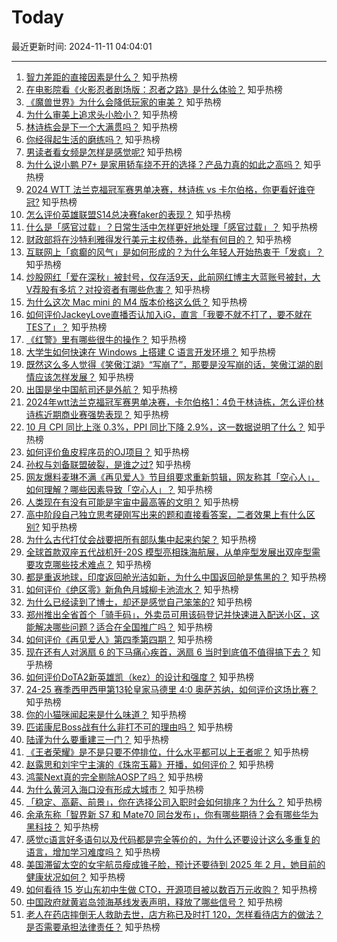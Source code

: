 # Today

最近更新时间: 2024-11-11 04:04:01

--- 
1. [智力差距的直接因素是什么？](https://www.zhihu.com/question/654571849) 知乎热榜
2. [在电影院看《火影忍者剧场版：忍者之路》是什么体验？](https://www.zhihu.com/question/2445495719) 知乎热榜
3. [《魔兽世界》为什么会降低玩家的审美？](https://www.zhihu.com/question/2897649257) 知乎热榜
4. [为什么审美上追求头小脸小？](https://www.zhihu.com/question/296908297) 知乎热榜
5. [林诗栋会是下一个大满贯吗？](https://www.zhihu.com/question/2219172400) 知乎热榜
6. [你经得起生活的磨练吗？](https://www.zhihu.com/question/3664464133) 知乎热榜
7. [男读者看女频是怎样是感觉呢?](https://www.zhihu.com/question/389055920) 知乎热榜
8. [为什么说小鹏 P7+ 是家用轿车绕不开的选择？产品力真的如此之高吗？](https://www.zhihu.com/question/3552495285) 知乎热榜
9. [2024 WTT 法兰克福冠军赛男单决赛，林诗栋 vs 卡尔伯格，你更看好谁夺冠?](https://www.zhihu.com/question/3697204667) 知乎热榜
10. [怎么评价英雄联盟S14总决赛faker的表现？](https://www.zhihu.com/question/2946844199) 知乎热榜
11. [什么是「感官过载」？日常生活中怎样更好地处理「感官过载」？](https://www.zhihu.com/question/1580759843) 知乎热榜
12. [财政部将在沙特利雅得发行美元主权债券，此举有何目的？](https://www.zhihu.com/question/3206522854) 知乎热榜
13. [互联网上「疯癫的风气」是如何形成的？为什么年轻人开始热衷于「发疯」？](https://www.zhihu.com/question/596140571) 知乎热榜
14. [炒股网红「爱在深秋」被封号，仅存活9天，此前网红博主大蓝账号被封，大V荐股有多坑？对投资者有哪些危害？](https://www.zhihu.com/question/3587124426) 知乎热榜
15. [为什么这次 Mac mini 的 M4 版本价格这么低？](https://www.zhihu.com/question/2722082573) 知乎热榜
16. [如何评价JackeyLove直播否认加入iG，直言「我要不就不打了，要不就在TES了」？](https://www.zhihu.com/question/3632261750) 知乎热榜
17. [《红警》里有哪些很牛的操作？](https://www.zhihu.com/question/266994288) 知乎热榜
18. [大学生如何快速在 Windows 上搭建 C 语言开发环境？](https://www.zhihu.com/question/3362698520) 知乎热榜
19. [既然这么多人觉得《笑傲江湖》“写崩了”，那要是没写崩的话，笑傲江湖的剧情应该怎样发展？](https://www.zhihu.com/question/628993416) 知乎热榜
20. [出国是坐中国航司还是外航？](https://www.zhihu.com/question/3201804673) 知乎热榜
21. [2024年wtt法兰克福冠军赛男单决赛，卡尔伯格1：4负于林诗栋，怎么评价林诗栋近期商业赛强势表现？](https://www.zhihu.com/question/3787221190) 知乎热榜
22. [10 月 CPI 同比上涨 0.3%，PPI 同比下降 2.9%，这一数据说明了什么？](https://www.zhihu.com/question/3626334393) 知乎热榜
23. [如何评价鱼皮程序员的OJ项目？](https://www.zhihu.com/question/629921585) 知乎热榜
24. [孙权与刘备联盟破裂，是谁之过?](https://www.zhihu.com/question/3088432957) 知乎热榜
25. [网友爆料麦琳不满《再见爱人》节目组要求重新剪辑，网友称其「空心人」，如何理解？哪些因素导致「空心人」？](https://www.zhihu.com/question/3631390508) 知乎热榜
26. [人类现在有没有可能是宇宙中最高等的文明？](https://www.zhihu.com/question/275244312) 知乎热榜
27. [高中阶段自己独立思考硬刚写出来的题和直接看答案，二者效果上有什么区别?](https://www.zhihu.com/question/665988378) 知乎热榜
28. [为什么古代打仗会战要把所有部队集中起来约架？](https://www.zhihu.com/question/2481823901) 知乎热榜
29. [全球首款双座五代战机歼-20S 模型亮相珠海航展，从单座型发展出双座型需要攻克哪些技术难点？](https://www.zhihu.com/question/3730208035) 知乎热榜
30. [都是重返地球，印度返回舱光洁如新，为什么中国返回舱是焦黑的？](https://www.zhihu.com/question/3668990467) 知乎热榜
31. [如何评价《绝区零》新角色月城柳卡池流水？](https://www.zhihu.com/question/3332337237) 知乎热榜
32. [为什么已经读到了博士，却还是感觉自己笨笨的?](https://www.zhihu.com/question/770363974) 知乎热榜
33. [郑州推出全省首个「骑手码」，外卖员可用该码登记并快速进入配送小区，这能解决哪些问题？适合在全国推广吗？](https://www.zhihu.com/question/3667701982) 知乎热榜
34. [如何评价《再见爱人》第四季第四期？](https://www.zhihu.com/question/3429814164) 知乎热榜
35. [现在还有人对涡扇 6 的下马痛心疾首，涡扇 6 当时到底值不值得搞下去？](https://www.zhihu.com/question/665108944) 知乎热榜
36. [如何评价DoTA2新英雄凯（kez）的设计和强度？](https://www.zhihu.com/question/3621726206) 知乎热榜
37. [24-25 赛季西甲西甲第13轮皇家马德里 4:0 奥萨苏纳，如何评价这场比赛？](https://www.zhihu.com/question/3682570266) 知乎热榜
38. [你的小猫咪闻起来是什么味道？](https://www.zhihu.com/question/622099387) 知乎热榜
39. [匹诺康尼Boss战有什么非打不可的理由吗？](https://www.zhihu.com/question/3590515465) 知乎热榜
40. [陆谨为什么要重建三一门？](https://www.zhihu.com/question/3631343968) 知乎热榜
41. [《王者荣耀》是不是只要不停排位，什么水平都可以上王者呢？](https://www.zhihu.com/question/359527061) 知乎热榜
42. [赵露思和刘宇宁主演的《珠帘玉幕》开播，如何评价？](https://www.zhihu.com/question/2875446278) 知乎热榜
43. [鸿蒙Next真的完全剔除AOSP了吗？](https://www.zhihu.com/question/657832044) 知乎热榜
44. [为什么黄河入海口没有形成大城市？](https://www.zhihu.com/question/24789028) 知乎热榜
45. [「稳定、高薪、前景」，你在选择公司入职时会如何排序？为什么？](https://www.zhihu.com/question/3121932609) 知乎热榜
46. [余承东称「智界新 S7 和 Mate70 同台发布」，你有哪些期待？会有哪些华为黑科技？](https://www.zhihu.com/question/3530013603) 知乎热榜
47. [感觉c语言好多语句以及代码都是完全等价的，为什么还要设计这么多重复的语言，增加学习难度吗？](https://www.zhihu.com/question/2585851349) 知乎热榜
48. [美国滞留太空的女宇航员瘦成锥子脸，预计还要待到 2025 年 2 月，她目前的健康状况如何？](https://www.zhihu.com/question/3733530709) 知乎热榜
49. [如何看待 15 岁山东初中生做 CTO，开源项目被以数百万元收购？](https://www.zhihu.com/question/3213368207) 知乎热榜
50. [中国政府就黄岩岛领海基线发表声明，释放了哪些信号？](https://www.zhihu.com/question/3753346583) 知乎热榜
51. [老人在药店摔倒无人救助去世，店方称已及时打 120，怎样看待店方的做法？是否需要承担法律责任？](https://www.zhihu.com/question/3679527055) 知乎热榜

